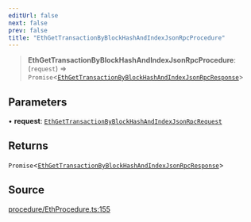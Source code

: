 ```yaml
---
editUrl: false
next: false
prev: false
title: "EthGetTransactionByBlockHashAndIndexJsonRpcProcedure"
---
```


> **EthGetTransactionByBlockHashAndIndexJsonRpcProcedure**: (`request`) => `Promise`\<[`EthGetTransactionByBlockHashAndIndexJsonRpcResponse`](/reference/tevm/procedures-types/type-aliases/ethgettransactionbyblockhashandindexjsonrpcresponse/)\>

## Parameters

• **request**: [`EthGetTransactionByBlockHashAndIndexJsonRpcRequest`](/reference/tevm/procedures-types/type-aliases/ethgettransactionbyblockhashandindexjsonrpcrequest/)

## Returns

`Promise`\<[`EthGetTransactionByBlockHashAndIndexJsonRpcResponse`](/reference/tevm/procedures-types/type-aliases/ethgettransactionbyblockhashandindexjsonrpcresponse/)\>

## Source

[procedure/EthProcedure.ts:155](https://github.com/evmts/tevm-monorepo/blob/main/packages/procedures-types/src/procedure/EthProcedure.ts#L155)
